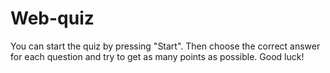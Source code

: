 # Web-quiz
You can start the quiz by pressing "Start". Then choose the correct answer for each question and try to get as many points as possible.
Good luck!
